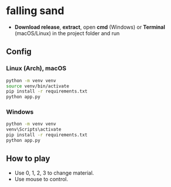 # falling sand

- **Download release**, **extract**, open **cmd** (Windows) or **Terminal** (macOS/Linux) in the project folder and run

## Config

### Linux (Arch), macOS

```sh
python -m venv venv
source venv/bin/activate
pip install -r requirements.txt
python app.py
```

### Windows

```sh
python -m venv venv
venv\Scripts\activate
pip install -r requirements.txt
python app.py
```

## How to play

- Use 0, 1, 2, 3 to change material.
- Use mouse to control.
